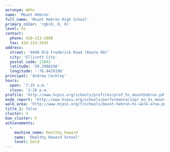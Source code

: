 ```yaml
---
acronym: mhhs
name: 'Mount Hebron'
full_name: 'Mount Hebron High School'
primary_color: 'rgb(0, 0, 0)'
level: hs
contact:
  phone: 410-313-2880
  fax: 410-313-2543
address:
  street: '9440 Old Frederick Road (Route 99)'
  city: 'Ellicott City'
  postal_code: 21042
  latitude: '39.2988298'
  longitude: '-76.8426196'
principal: 'Andrew Cockley'
hours:
  open: '7:25 a.m.'
  close: '2:10 p.m.'
profile: 'http://www.hcpss.org/schools/profiles/prof_hs_mounthebron.pdf'
msde_report: 'http://www.hcpss.org/schools/performance/ispr_en_hs_mounthebron.pdf'
walk_area: 'http://www.hcpss.org/f/schools/mount-hebron-hs-walk-area.pdf'
title_1: false
cluster: 3
boe_cluster: F
achievements:
  -
    machine_name: healthy_howard
    name: 'Healthy Howard School'
    level: Gold
---
```

